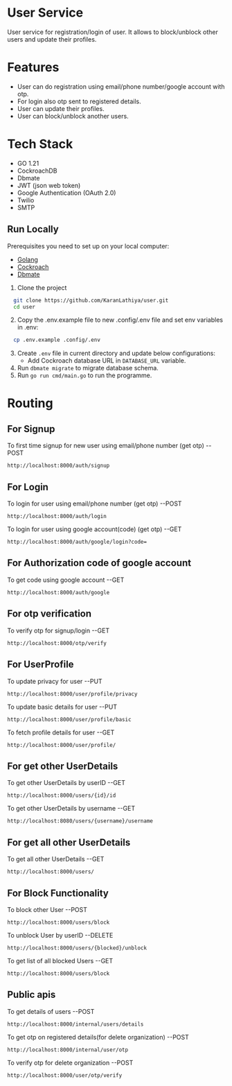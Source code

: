 
# User Service

User service for registration/login of user. It allows to block/unblock other users and update their profiles.

# Features
- User can do registration using email/phone number/google account with otp.
- For login also otp sent to registered details.
- User can update their profiles.
- User can block/unblock another users.

# Tech Stack 
- GO 1.21
- CockroachDB
- Dbmate
- JWT (json web token)
- Google Authentication (OAuth 2.0)
- Twilio 
- SMTP

## Run Locally

Prerequisites you need to set up on your local computer:

- [Golang](https://go.dev/doc/install)
- [Cockroach](https://www.cockroachlabs.com/docs/releases/)
- [Dbmate](https://github.com/amacneil/dbmate#installation)

1. Clone the project

```bash
  git clone https://github.com/KaranLathiya/user.git
  cd user
```

2. Copy the .env.example file to new .config/.env file and set env variables in .env:

```bash
  cp .env.example .config/.env
```

3. Create `.env` file in current directory and update below configurations:
   - Add Cockroach database URL in `DATABASE_URL` variable.
4. Run `dbmate migrate` to migrate database schema.
6. Run `go run cmd/main.go` to run the programme.

# Routing

## For Signup 

To first time signup for new user using email/phone number (get otp)  --POST

    http://localhost:8000/auth/signup

## For Login

To login for user using email/phone number (get otp) --POST

    http://localhost:8000/auth/login

To login for user using google account(code) (get otp) --GET

    http://localhost:8000/auth/google/login?code=

## For Authorization code of google account 

To get code using google account --GET

    http://localhost:8000/auth/google

## For otp verification 

To verify otp for signup/login --GET

    http://localhost:8000/otp/verify

## For UserProfile

To update privacy for user --PUT

    http://localhost:8000/user/profile/privacy

To update basic details for user --PUT

    http://localhost:8000/user/profile/basic
 
To fetch profile details for user --GET

    http://localhost:8000/user/profile/

## For get other UserDetails

To get other UserDetails by userID  --GET

    http://localhost:8000/users/{id}/id
    
To get other UserDetails by username  --GET

    http://localhost:8080/users/{username}/username

## For get all other UserDetails 

To get all other UserDetails  --GET

    http://localhost:8000/users/  

## For Block Functionality

To block other User  --POST

    http://localhost:8000/users/block 

To unblock User by userID  --DELETE

    http://localhost:8000/users/{blocked}/unblock 

To get list of all blocked Users  --GET

    http://localhost:8000/users/block

## Public apis 

To get details of users  --POST

    http://localhost:8000/internal/users/details
    
To get otp on registered details(for delete organization)  --POST

    http://localhost:8000/internal/user/otp

To verify otp for delete organization --POST

    http://localhost:8000/user/otp/verify


